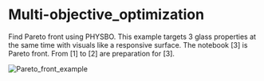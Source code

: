 # Multi-objective_optimization
Find Pareto front using PHYSBO. This example targets 3 glass properties at the same time with visuals like a responsive surface. The notebook [3] is Pareto front. From [1] to [2] are preparation for [3].

![Pareto_front_example](https://user-images.githubusercontent.com/50325966/160373669-45954829-2221-479c-81a7-d5e0692e9bf0.jpg)

